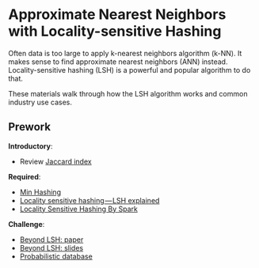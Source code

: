 Approximate Nearest Neighbors with Locality-sensitive Hashing 
======

Often data is too large to apply k-nearest neighbors algorithm (k-NN). It makes sense to find approximate nearest neighbors (ANN) instead. Locality-sensitive hashing (LSH) is a powerful and popular algorithm to do that.

These materials walk through how the LSH algorithm works and common industry use cases.

Prework
-------

__Introductory__:

- Review [Jaccard index](https://en.wikipedia.org/wiki/Jaccard_index)

__Required__:

- [Min Hashing](https://www.cs.utah.edu/~jeffp/teaching/cs5955/L5-Minhash.pdf)
- [Locality sensitive hashing — LSH explained](https://medium.com/engineering-brainly/locality-sensitive-hashing-explained-304eb39291e4)
- [Locality Sensitive Hashing By Spark](https://www.youtube.com/watch?v=Ha7_Vf2eZvQ)

__Challenge__:

- [Beyond LSH: paper](https://arxiv.org/abs/1306.1547)
- [Beyond LSH: slides](https://simons.berkeley.edu/sites/default/files/docs/604/andonislides.pdf)
- [Probabilistic database](http://probcomp.org/bayesdb/)

